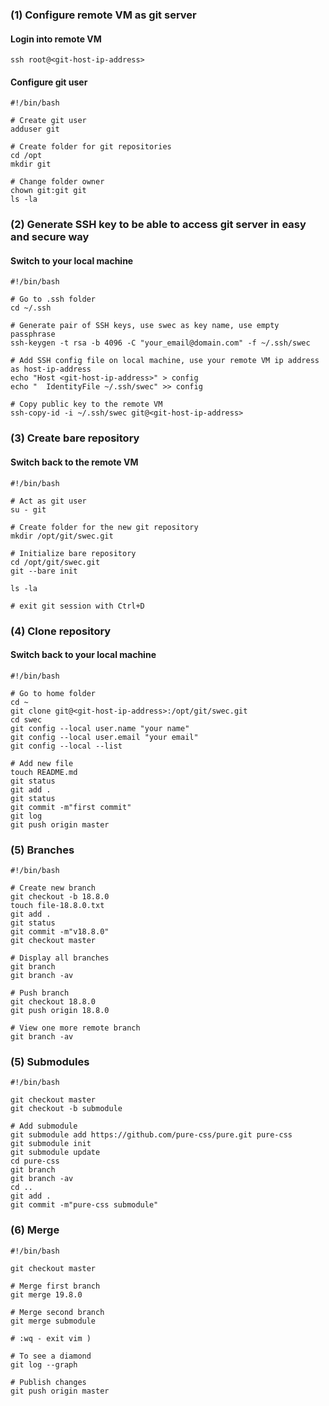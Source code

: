 ### (1) Configure remote VM as git server
#### Login into remote VM
```
ssh root@<git-host-ip-address>
```
#### Configure git user
```
#!/bin/bash

# Create git user
adduser git

# Create folder for git repositories
cd /opt
mkdir git

# Change folder owner
chown git:git git
ls -la
```
### (2) Generate SSH key to be able to access git server in easy and secure way
#### Switch to your local machine
```
#!/bin/bash

# Go to .ssh folder
cd ~/.ssh

# Generate pair of SSH keys, use swec as key name, use empty passphrase
ssh-keygen -t rsa -b 4096 -C "your_email@domain.com" -f ~/.ssh/swec

# Add SSH config file on local machine, use your remote VM ip address as host-ip-address
echo "Host <git-host-ip-address>" > config
echo "  IdentityFile ~/.ssh/swec" >> config

# Copy public key to the remote VM
ssh-copy-id -i ~/.ssh/swec git@<git-host-ip-address>
```

### (3) Create bare repository
#### Switch back to the remote VM
```
#!/bin/bash

# Act as git user
su - git

# Create folder for the new git repository
mkdir /opt/git/swec.git

# Initialize bare repository
cd /opt/git/swec.git
git --bare init

ls -la

# exit git session with Ctrl+D
```

### (4) Clone repository
#### Switch back to your local machine
```
#!/bin/bash

# Go to home folder
cd ~
git clone git@<git-host-ip-address>:/opt/git/swec.git
cd swec
git config --local user.name "your name"
git config --local user.email "your email"
git config --local --list

# Add new file
touch README.md
git status
git add .
git status
git commit -m"first commit"
git log
git push origin master
```

### (5) Branches
```
#!/bin/bash

# Create new branch
git checkout -b 18.8.0
touch file-18.8.0.txt
git add .
git status
git commit -m"v18.8.0"
git checkout master

# Display all branches
git branch
git branch -av

# Push branch
git checkout 18.8.0
git push origin 18.8.0

# View one more remote branch
git branch -av
```

### (5) Submodules
```
#!/bin/bash

git checkout master
git checkout -b submodule

# Add submodule
git submodule add https://github.com/pure-css/pure.git pure-css
git submodule init
git submodule update
cd pure-css
git branch
git branch -av
cd ..
git add .
git commit -m"pure-css submodule"
```

### (6) Merge
```
#!/bin/bash

git checkout master

# Merge first branch
git merge 19.8.0

# Merge second branch
git merge submodule

# :wq - exit vim )

# To see a diamond
git log --graph

# Publish changes
git push origin master
```
